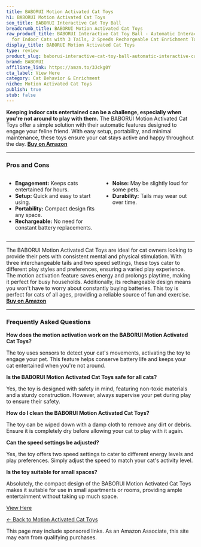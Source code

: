 ```yaml
---
title: BABORUI Motion Activated Cat Toys
h1: BABORUI Motion Activated Cat Toys
seo_title: BABORUI Interactive Cat Toy Ball
breadcrumb_title: BABORUI Motion Activated Cat Toys
raw_product_title: BABORUI Interactive Cat Toy Ball - Automatic Interactive Cat Toys
  for Indoor Cats with 3 Tails, 2 Speeds Rechargeable Cat Enrichment Toys
display_title: BABORUI Motion Activated Cat Toys
type: review
product_slug: baborui-interactive-cat-toy-ball-automatic-interactive-cat-toys-for-ind-298b193f
brand: BABORUI
affiliate_link: https://amzn.to/3Jckg0Y
cta_label: View Here
category: Cat Behavior & Enrichment
niche: Motion Activated Cat Toys
publish: true
stub: false
---
```


<div id="intro" class="full-width">
  <p><strong>Keeping indoor cats entertained can be a challenge, especially when you're not around to play with them.</strong> The BABORUI Motion Activated Cat Toys offer a simple solution with their automatic features designed to engage your feline friend. With easy setup, portability, and minimal maintenance, these toys ensure your cat stays active and happy throughout the day. <a href="https://amzn.to/3Jckg0Y" rel="nofollow sponsored noopener" target="_blank"><strong>Buy on Amazon</strong></a></p>
</div>

<hr />
<h3 id="pros-cons">Pros and Cons</h3>
<div class="pc-grid" style="display:grid;grid-template-columns:1fr 1fr;gap:16px;">
  <ul>
    <li><strong>Engagement:</strong> Keeps cats entertained for hours.</li>
    <li><strong>Setup:</strong> Quick and easy to start using.</li>
    <li><strong>Portability:</strong> Compact design fits any space.</li>
    <li><strong>Rechargeable:</strong> No need for constant battery replacements.</li>
  </ul>
  <ul>
    <li><strong>Noise:</strong> May be slightly loud for some pets.</li>
    <li><strong>Durability:</strong> Tails may wear out over time.</li>
  </ul>
</div>
<hr />

<div class="full-width">
  <p>The BABORUI Motion Activated Cat Toys are ideal for cat owners looking to provide their pets with consistent mental and physical stimulation. With three interchangeable tails and two speed settings, these toys cater to different play styles and preferences, ensuring a varied play experience. The motion activation feature saves energy and prolongs playtime, making it perfect for busy households. Additionally, its rechargeable design means you won't have to worry about constantly buying batteries. This toy is perfect for cats of all ages, providing a reliable source of fun and exercise. <a href="https://amzn.to/3Jckg0Y" rel="nofollow sponsored noopener" target="_blank"><strong>Buy on Amazon</strong></a></p>
</div>

<hr />
<h3 id="faqs">Frequently Asked Questions</h3>

<p><strong>How does the motion activation work on the BABORUI Motion Activated Cat Toys?</strong></p>
<p>The toy uses sensors to detect your cat's movements, activating the toy to engage your pet. This feature helps conserve battery life and keeps your cat entertained when you're not around.</p>

<p><strong>Is the BABORUI Motion Activated Cat Toys safe for all cats?</strong></p>
<p>Yes, the toy is designed with safety in mind, featuring non-toxic materials and a sturdy construction. However, always supervise your pet during play to ensure their safety.</p>

<p><strong>How do I clean the BABORUI Motion Activated Cat Toys?</strong></p>
<p>The toy can be wiped down with a damp cloth to remove any dirt or debris. Ensure it is completely dry before allowing your cat to play with it again.</p>

<p><strong>Can the speed settings be adjusted?</strong></p>
<p>Yes, the toy offers two speed settings to cater to different energy levels and play preferences. Simply adjust the speed to match your cat's activity level.</p>

<p><strong>Is the toy suitable for small spaces?</strong></p>
<p>Absolutely, the compact design of the BABORUI Motion Activated Cat Toys makes it suitable for use in small apartments or rooms, providing ample entertainment without taking up much space.</p>
<p><a class="btn" href="https://amzn.to/3Jckg0Y" target="_blank" rel="nofollow sponsored noopener">View Here</a></p>
<p><a href="/roundups/cat-behavior-enrichment/motion-activated-cat-toys/">← Back to Motion Activated Cat Toys</a></p>
<aside class="disclosure">This page may include sponsored links. As an Amazon Associate, this site may earn from qualifying purchases.</aside>
